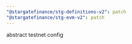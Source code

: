 ```yaml
---
"@stargatefinance/stg-definitions-v2": patch
"@stargatefinance/stg-evm-v2": patch
---
```


abstract testnet config
